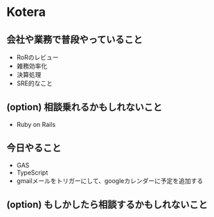 # Kotera

## 会社や業務で普段やっていること

- RoRのレビュー
- 雑務効率化
- 決算処理
- SRE的なこと

## (option) 相談乗れるかもしれないこと

- Ruby on Rails

## 今日やること

- GAS
- TypeScript
- gmailメールをトリガーにして、googleカレンダーに予定を追加する

## (option) もしかしたら相談するかもしれないこと
 


